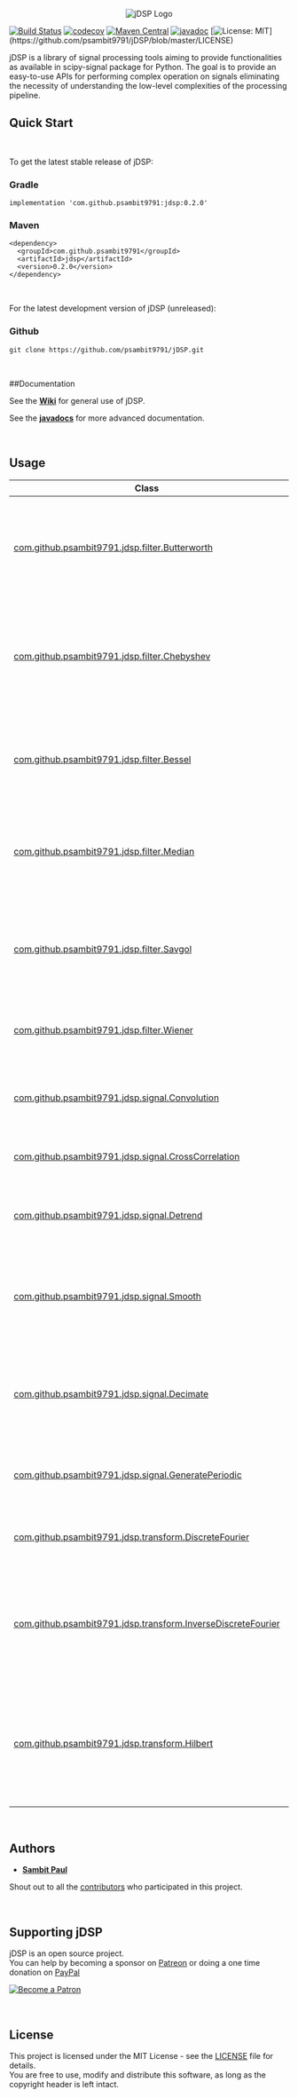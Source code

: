 <p align="center">
  <img src="https://github.com/psambit9791/jDSP/blob/master/res/img/jDSP_logo.png" alt="jDSP Logo"/>
</p>

[![Build Status](https://travis-ci.com/psambit9791/jDSP.svg?branch=master)](https://travis-ci.com/psambit9791/jDSP)
[![codecov](https://codecov.io/gh/psambit9791/jDSP/branch/master/graph/badge.svg)](https://codecov.io/gh/psambit9791/jDSP)
[![Maven Central](https://img.shields.io/maven-central/v/com.github.psambit9791/jdsp.svg?label=Maven%20Central)](https://search.maven.org/search?q=g:%22com.github.psambit9791%22%20AND%20a:%22jdsp%22)
[![javadoc](https://javadoc.io/badge2/com.github.psambit9791/jdsp/javadoc.svg)](https://javadoc.io/doc/com.github.psambit9791/jdsp)
[![License: MIT](https://img.shields.io/badge/License-MIT-blue.svg?)](https://github.com/psambit9791/jDSP/blob/master/LICENSE)

jDSP is a library of signal processing tools aiming to provide functionalities as available in scipy-signal package for 
Python. The goal is to provide an easy-to-use APIs for performing complex operation on signals eliminating the necessity 
of  understanding the low-level complexities of the processing pipeline.  

## Quick Start

<br/>

To get the latest stable release of jDSP:

### Gradle
```
implementation 'com.github.psambit9791:jdsp:0.2.0'
```

### Maven
```
<dependency>
  <groupId>com.github.psambit9791</groupId>
  <artifactId>jdsp</artifactId>
  <version>0.2.0</version>
</dependency>
```

<br/>

For the latest development version of jDSP (unreleased):

### Github
```  
git clone https://github.com/psambit9791/jDSP.git  
``` 

<br/>

##Documentation

See the [**Wiki**](https://github.com/psambit9791/jDSP/wiki) for general use of jDSP.

See the [**javadocs**](https://javadoc.io/doc/com.github.psambit9791/jdsp) for more advanced documentation.

<br/>

## Usage

| Class 		| Type		    | Description	|
| ------------- | ------------- | ------------- |
| <a href="https://javadoc.io/static/com.github.psambit9791/jdsp/0.2.0/com/github/psambit9791/jdsp/filter/Butterworth.html">com.github.psambit9791.jdsp.filter.Butterworth</a> | Frequency-based Filter | Implements Butterworth Filter for low-pass, high-pass, band-pass and band-stop operation |
| <a href="https://javadoc.io/static/com.github.psambit9791/jdsp/0.2.0/com/github/psambit9791/jdsp/filter/Chebyshev.html">com.github.psambit9791.jdsp.filter.Chebyshev</a> | Frequency-based **Filter** | Implements Chebyshev Filter (Type 1 and Type 2) for low-pass, high-pass, band-pass and band-stop operation |
| <a href="https://javadoc.io/static/com.github.psambit9791/jdsp/0.2.0/com/github/psambit9791/jdsp/filter/Bessel.html">com.github.psambit9791.jdsp.filter.Bessel</a> | Frequency-based **Filter** | Implements Bessel Filter for low-pass, high-pass, band-pass and band-stop operation |
| <a href="https://javadoc.io/static/com.github.psambit9791/jdsp/0.2.0/com/github/psambit9791/jdsp/filter/Median.html">com.github.psambit9791.jdsp.filter.Median</a> | Kernel-based **Filter** | Implements Median Filter for smoothing while maintaining the sharp edges |
| <a href="https://javadoc.io/static/com.github.psambit9791/jdsp/0.2.0/com/github/psambit9791/jdsp/filter/Savgol.html">com.github.psambit9791.jdsp.filter.Savgol</a> | Kernel-based **Filter** | Implements Savitzky–Golay Filter for smoothing using Savitzky–Golay coefficients |
| <a href="https://javadoc.io/static/com.github.psambit9791/jdsp/0.2.0/com/github/psambit9791/jdsp/filter/Median.html">com.github.psambit9791.jdsp.filter.Wiener</a> | Kernel-based **Filter** | Implements Wiener Filter for the sharpening operation |
||||
| <a href="https://javadoc.io/static/com.github.psambit9791/jdsp/0.2.0/com/github/psambit9791/jdsp/signal/Convolution.html">com.github.psambit9791.jdsp.signal.Convolution </a> | **Signal** Operation | Implements the convolve() and convolve1d() operation |
| <a href="https://javadoc.io/static/com.github.psambit9791/jdsp/0.2.0/com/github/psambit9791/jdsp/signal/CrossCorrelation.html">com.github.psambit9791.jdsp.signal.CrossCorrelation</a> | **Signal** Operation | Implements the cross-correlation operation |
| <a href="https://javadoc.io/static/com.github.psambit9791/jdsp/0.2.0/com/github/psambit9791/jdsp/signal/Detrend.html">com.github.psambit9791.jdsp.signal.Detrend</a> | **Signal** Operation | Implements the detrend operaton to remove trends from a signal |
| <a href="https://javadoc.io/static/com.github.psambit9791/jdsp/0.2.0/com/github/psambit9791/jdsp/signal/Smooth.html">com.github.psambit9791.jdsp.signal.Smooth</a> | **Signal** Operation | Implements convolutional smoothing with rectangular and triangular window |
| <a href="https://javadoc.io/static/com.github.psambit9791/jdsp/0.2.0/com/github/psambit9791/jdsp/signal/Decimate.html">com.github.psambit9791.jdsp.signal.Decimate</a> | **Signal** Operation | Implements the decimation operation to downsample a signal after applying an anti-aliasing filter |
| <a href="https://javadoc.io/static/com.github.psambit9791/jdsp/0.2.0/com/github/psambit9791/jdsp/signal/GeneratePeriodic.html">com.github.psambit9791.jdsp.signal.GeneratePeriodic</a> | **Signal** Operation | Helps to generate sin, cosine and square waves |
||||
| <a href="https://javadoc.io/static/com.github.psambit9791/jdsp/0.2.0/com/github/psambit9791/jdsp/transform/DiscreteFourier.html">com.github.psambit9791.jdsp.transform.DiscreteFourier</a> | **Transformation** | Applies the Discrete Fourier Transform on a signal |
| <a href="https://javadoc.io/static/com.github.psambit9791/jdsp/0.2.0/com/github/psambit9791/jdsp/transform/InverseDiscreteFourier.html">com.github.psambit9791.jdsp.transform.InverseDiscreteFourier</a> | **Transformation** | Applies the Inverse Discrete Fourier Transform on a sequence and returns the original signal |
| <a href="https://javadoc.io/static/com.github.psambit9791/jdsp/0.2.0/com/github/psambit9791/jdsp/transform/Hilbert.html">com.github.psambit9791.jdsp.transform.Hilbert</a> | **Transformation** | Applies the Hilbert Transform on a signal and provides funtions to return amplitude, phase and frequency information |

<br/>

## Authors  
  
* [**Sambit Paul**](https://github.com/psambit9791)
  
Shout out to all the [contributors](https://github.com/psambit9791/jDSP/contributors) who participated in this project.

<br/>

## Supporting jDSP 

jDSP is an open source project. <br /> You can help by becoming a sponsor on <a href="https://patreon.com/sambitpaul">Patreon</a> or doing a one time donation on <a href="https://paypal.me/psambit9791">PayPal</a> <br />

<a href="https://patreon.com/sambitpaul"><img src="https://c5.patreon.com/external/logo/become_a_patron_button.png" alt="Become a Patron" /> </a>

<br/>

## License  
  
This project is licensed under the MIT License - see the [LICENSE](LICENSE) file for details. <br/> 
You are free to use, modify and distribute this software, as long as the copyright header is left intact.